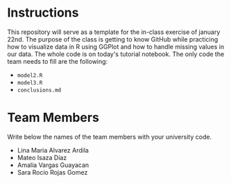 # Instructions

This repository will serve as a template for the in-class exercise of january 22nd. The purpose of the class is getting to know GitHub while practicing how to visualize data in R using GGPlot and how to handle missing values in our data. The whole code is on today's tutorial notebook. The only code the team needs to fill are the following:
- `model2.R`
- `model3.R`
- `conclusions.md`

# Team Members
Write below the names of the team members with your university code.
- Lina Maria Alvarez Ardila  
- Mateo Isaza Díaz
- Amalia Vargas Guayacan 
- Sara Rocio Rojas Gomez

